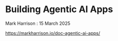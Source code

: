 # Building Agentic AI Apps

Mark Harrison : 15 March 2025  

<https://markharrison.io/doc-agentic-ai-apps/>
